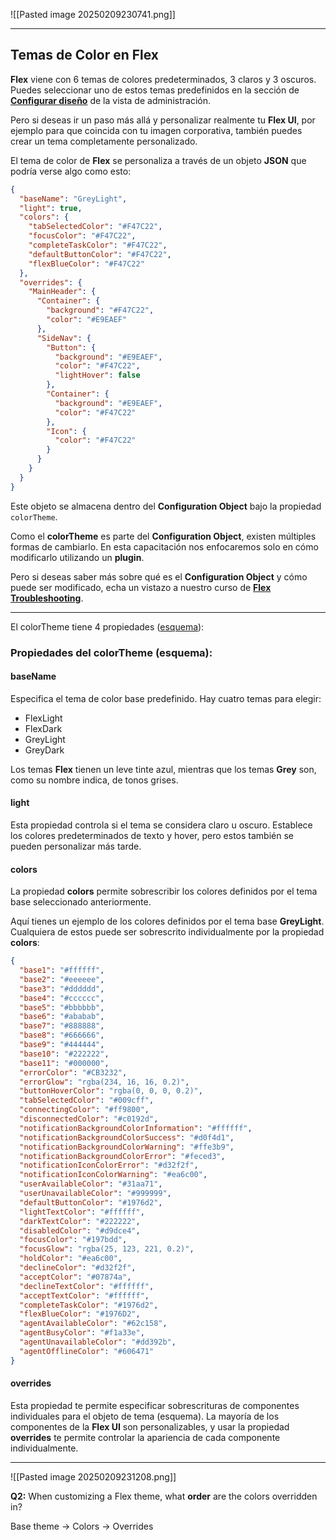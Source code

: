 ![[Pasted image 20250209230741.png]]

---

## Temas de Color en Flex

**Flex** viene con 6 temas de colores predeterminados, 3 claros y 3 oscuros. Puedes seleccionar uno de estos temas predefinidos en la sección de [**Configurar diseño**](https://flex.twilio.com/admin/ui-configure) de la vista de administración.

Pero si deseas ir un paso más allá y personalizar realmente tu **Flex UI**, por ejemplo para que coincida con tu imagen corporativa, también puedes crear un tema completamente personalizado.

El tema de color de **Flex** se personaliza a través de un objeto **JSON** que podría verse algo como esto:

```json
{
  "baseName": "GreyLight",
  "light": true,
  "colors": {
    "tabSelectedColor": "#F47C22",
    "focusColor": "#F47C22",
    "completeTaskColor": "#F47C22",
    "defaultButtonColor": "#F47C22",
    "flexBlueColor": "#F47C22"
  },
  "overrides": {
    "MainHeader": {
      "Container": {
        "background": "#F47C22",
        "color": "#E9EAEF"
      },
      "SideNav": {
        "Button": {
          "background": "#E9EAEF",
          "color": "#F47C22",
          "lightHover": false
        },
        "Container": {
          "background": "#E9EAEF",
          "color": "#F47C22"
        },
        "Icon": {
          "color": "#F47C22"
        }
      }
    }
  }
}
```

Este objeto se almacena dentro del **Configuration Object** bajo la propiedad `colorTheme`.

Como el **colorTheme** es parte del **Configuration Object**, existen múltiples formas de cambiarlo. En esta capacitación nos enfocaremos solo en cómo modificarlo utilizando un **plugin**.

Pero si deseas saber más sobre qué es el **Configuration Object** y cómo puede ser modificado, echa un vistazo a nuestro curso de [**Flex Troubleshooting**](https://build.twiliolearning.com/flex-troubleshooting?reg=1).

---
El colorTheme tiene 4 propiedades ([esquema](https://assets.flex.twilio.com/releases/flex-ui/1.18.0/docs/Configuration.html#.ThemeConfigProps)):
### Propiedades del colorTheme (esquema):

#### baseName

Especifica el tema de color base predefinido. Hay cuatro temas para elegir:

- FlexLight
- FlexDark
- GreyLight
- GreyDark

Los temas **Flex** tienen un leve tinte azul, mientras que los temas **Grey** son, como su nombre indica, de tonos grises.

#### light

Esta propiedad controla si el tema se considera claro u oscuro. Establece los colores predeterminados de texto y hover, pero estos también se pueden personalizar más tarde.

#### colors

La propiedad **colors** permite sobrescribir los colores definidos por el tema base seleccionado anteriormente.

Aquí tienes un ejemplo de los colores definidos por el tema base **GreyLight**. Cualquiera de estos puede ser sobrescrito individualmente por la propiedad **colors**:

```json
{
  "base1": "#ffffff",
  "base2": "#eeeeee",
  "base3": "#dddddd",
  "base4": "#cccccc",
  "base5": "#bbbbbb",
  "base6": "#ababab",
  "base7": "#888888",
  "base8": "#666666",
  "base9": "#444444",
  "base10": "#222222",
  "base11": "#000000",
  "errorColor": "#CB3232",
  "errorGlow": "rgba(234, 16, 16, 0.2)",
  "buttonHoverColor": "rgba(0, 0, 0, 0.2)",
  "tabSelectedColor": "#009cff",
  "connectingColor": "#ff9800",
  "disconnectedColor": "#c0192d",
  "notificationBackgroundColorInformation": "#ffffff",
  "notificationBackgroundColorSuccess": "#d0f4d1",
  "notificationBackgroundColorWarning": "#ffe3b9",
  "notificationBackgroundColorError": "#feced3",
  "notificationIconColorError": "#d32f2f",
  "notificationIconColorWarning": "#ea6c00",
  "userAvailableColor": "#31aa71",
  "userUnavailableColor": "#999999",
  "defaultButtonColor": "#1976d2",
  "lightTextColor": "#ffffff",
  "darkTextColor": "#222222",
  "disabledColor": "#d9dce4",
  "focusColor": "#197bdd",
  "focusGlow": "rgba(25, 123, 221, 0.2)",
  "holdColor": "#ea6c00",
  "declineColor": "#d32f2f",
  "acceptColor": "#07874a",
  "declineTextColor": "#ffffff",
  "acceptTextColor": "#ffffff",
  "completeTaskColor": "#1976d2",
  "flexBlueColor": "#1976D2",
  "agentAvailableColor": "#62c158",
  "agentBusyColor": "#f1a33e",
  "agentUnavailableColor": "#dd392b",
  "agentOfflineColor": "#606471"
}
```

#### overrides

Esta propiedad te permite especificar sobrescrituras de componentes individuales para el objeto de tema (esquema). La mayoría de los componentes de la **Flex UI** son personalizables, y usar la propiedad **overrides** te permite controlar la apariencia de cada componente individualmente.

---

![[Pasted image 20250209231208.png]]

**Q2:** When customizing a Flex theme, what **order** are the colors overridden in?

  
Base theme -> Colors -> Overrides